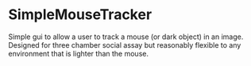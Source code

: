 # SimpleMouseTracker
Simple gui to allow a user to track a mouse (or dark object) in an image. Designed for three chamber social assay but reasonably flexible to any environment that is lighter than the mouse. 
